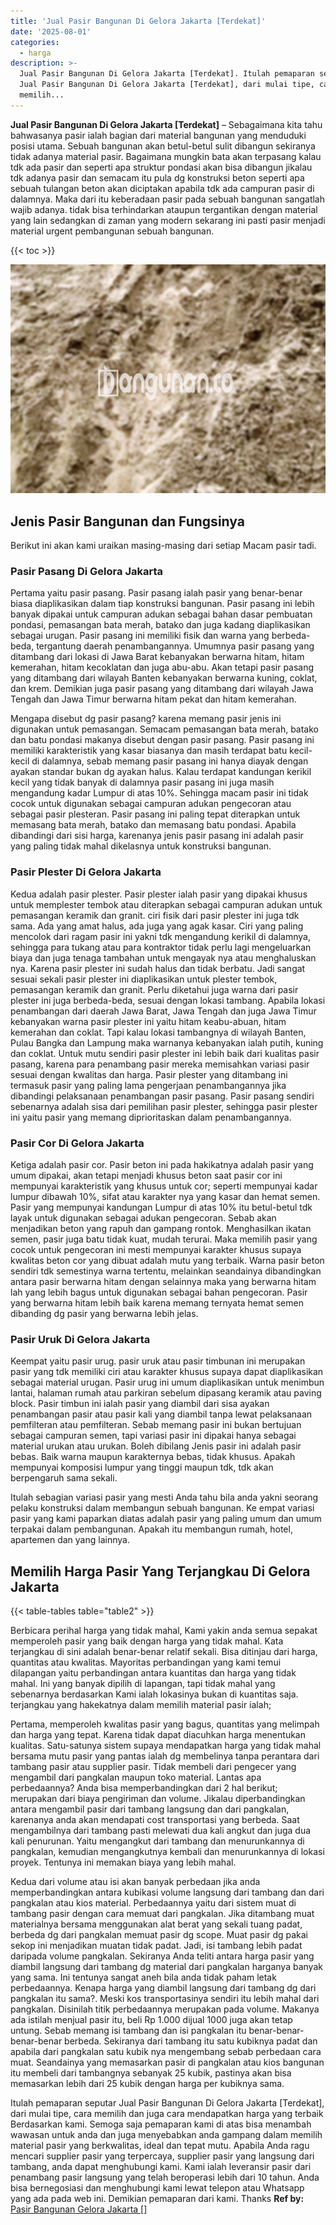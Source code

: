 ```yaml
---
title: 'Jual Pasir Bangunan Di Gelora Jakarta [Terdekat]'
date: '2025-08-01'
categories:
  - harga
description: >-
  Jual Pasir Bangunan Di Gelora Jakarta [Terdekat]. Itulah pemaparan seputar
  Jual Pasir Bangunan Di Gelora Jakarta [Terdekat], dari mulai tipe, cara
  memilih...
---
```


**Jual Pasir Bangunan Di Gelora Jakarta \[Terdekat\]** – Sebagaimana kita tahu bahwasanya pasir ialah bagian dari material bangunan yang menduduki posisi utama. Sebuah bangunan akan betul-betul sulit dibangun sekiranya tidak adanya material pasir. Bagaimana mungkin bata akan terpasang kalau tdk ada pasir dan seperti apa struktur pondasi akan bisa dibangun jikalau tdk adanya pasir dan semacam itu pula dg konstruksi beton seperti apa sebuah tulangan beton akan diciptakan apabila tdk ada campuran pasir di dalamnya. Maka dari itu keberadaan pasir pada sebuah bangunan sangatlah wajib adanya. tidak bisa terhindarkan ataupun tergantikan dengan material yang lain sedangkan di zaman yang modern sekarang ini pasti pasir menjadi material urgent pembangunan sebuah bangunan.

{{< toc >}}

![Jual Pasir Bangunan Di Gelora Jakarta [Terdekat]](/images/jual-pasir-bangunan-35.png)

## Jenis Pasir Bangunan dan Fungsinya

Berikut ini akan kami uraikan masing-masing dari setiap Macam pasir tadi.

### Pasir Pasang Di Gelora Jakarta

Pertama yaitu pasir pasang. Pasir pasang ialah pasir yang benar-benar biasa diaplikasikan dalam tiap konstruksi bangunan. Pasir pasang ini lebih banyak dipakai untuk campuran adukan sebagai bahan dasar pembuatan pondasi, pemasangan bata merah, batako dan juga kadang diaplikasikan sebagai urugan. Pasir pasang ini memiliki fisik dan warna yang berbeda-beda, tergantung daerah penambangannya. Umumnya pasir pasang yang ditambang dari lokasi di Jawa Barat kebanyakan berwarna hitam, hitam kemerahan, hitam kecoklatan dan juga abu-abu. Akan tetapi pasir pasang yang ditambang dari wilayah Banten kebanyakan berwarna kuning, coklat, dan krem. Demikian juga pasir pasang yang ditambang dari wilayah Jawa Tengah dan Jawa Timur berwarna hitam pekat dan hitam kemerahan.

Mengapa disebut dg pasir pasang? karena memang pasir jenis ini digunakan untuk pemasangan. Semacam pemasangan bata merah, batako dan batu pondasi makanya disebut dengan pasir pasang. Pasir pasang ini memiliki karakteristik yang kasar biasanya dan masih terdapat batu kecil-kecil di dalamnya, sebab memang pasir pasang ini hanya diayak dengan ayakan standar bukan dg ayakan halus. Kalau terdapat kandungan kerikil kecil yang tidak banyak di dalamnya pasir pasang ini juga masih mengandung kadar Lumpur di atas 10%. Sehingga macam pasir ini tidak cocok untuk digunakan sebagai campuran adukan pengecoran atau sebagai pasir plesteran. Pasir pasang ini paling tepat diterapkan untuk memasang bata merah, batako dan memasang batu pondasi. Apabila dibandingi dari sisi harga, karenanya jenis pasir pasang ini adalah pasir yang paling tidak mahal dikelasnya untuk konstruksi bangunan.

### Pasir Plester Di Gelora Jakarta

Kedua adalah pasir plester. Pasir plester ialah pasir yang dipakai khusus untuk memplester tembok atau diterapkan sebagai campuran adukan untuk pemasangan keramik dan granit. ciri fisik dari pasir plester ini juga tdk sama. Ada yang amat halus, ada juga yang agak kasar. Ciri yang paling mencolok dari ragam pasir ini yakni tdk mengandung kerikil di dalamnya, sehingga para tukang atau para kontraktor tidak perlu lagi mengeluarkan biaya dan juga tenaga tambahan untuk mengayak nya atau menghaluskan nya. Karena pasir plester ini sudah halus dan tidak berbatu. Jadi sangat sesuai sekali pasir plester ini diaplikasikan untuk plester tembok, pemasangan keramik dan granit. Perlu diketahui juga warna dari pasir plester ini juga berbeda-beda, sesuai dengan lokasi tambang. Apabila lokasi penambangan dari daerah Jawa Barat, Jawa Tengah dan juga Jawa Timur kebanyakan warna pasir plester ini yaitu hitam keabu-abuan, hitam kemerahan dan coklat. Tapi kalau lokasi tambangnya di wilayah Banten, Pulau Bangka dan Lampung maka warnanya kebanyakan ialah putih, kuning dan coklat. Untuk mutu sendiri pasir plester ini lebih baik dari kualitas pasir pasang, karena para penambang pasir mereka memisahkan variasi pasir sesuai dengan kwalitas dan harga. Pasir plester yang ditambang ini termasuk pasir yang paling lama pengerjaan penambangannya jika dibandingi pelaksanaan penambangan pasir pasang. Pasir pasang sendiri sebenarnya adalah sisa dari pemilihan pasir plester, sehingga pasir plester ini yaitu pasir yang memang diprioritaskan dalam penambangannya.

### Pasir Cor Di Gelora Jakarta

Ketiga adalah pasir cor. Pasir beton ini pada hakikatnya adalah pasir yang umum dipakai, akan tetapi menjadi khusus beton saat pasir cor ini mempunyai karakteristik yang khusus untuk cor; seperti mempunyai kadar lumpur dibawah 10%, sifat atau karakter nya yang kasar dan hemat semen. Pasir yang mempunyai kandungan Lumpur di atas 10% itu betul-betul tdk layak untuk digunakan sebagai adukan pengecoran. Sebab akan menjadikan beton yang rapuh dan gampang rontok. Menghasilkan ikatan semen, pasir juga batu tidak kuat, mudah terurai. Maka memilih pasir yang cocok untuk pengecoran ini mesti mempunyai karakter khusus supaya kwalitas beton cor yang dibuat adalah mutu yang terbaik. Warna pasir beton sendiri tdk semestinya warna tertentu, melainkan seandainya dibandingkan antara pasir berwarna hitam dengan selainnya maka yang berwarna hitam lah yang lebih bagus untuk digunakan sebagai bahan pengecoran. Pasir yang berwarna hitam lebih baik karena memang ternyata hemat semen dibanding dg pasir yang berwarna lebih jelas.

### Pasir Uruk Di Gelora Jakarta

Keempat yaitu pasir urug. pasir uruk atau pasir timbunan ini merupakan pasir yang tdk memiliki ciri atau karakter khusus supaya dapat diaplikasikan sebagai material urugan. Pasir urug ini umum diaplikasikan untuk menimbun lantai, halaman rumah atau parkiran sebelum dipasang keramik atau paving block. Pasir timbun ini ialah pasir yang diambil dari sisa ayakan penambangan pasir atau pasir kali yang diambil tanpa lewat pelaksanaan pemfilteran atau pemfilteran. Sebab memang pasir ini bukan bertujuan sebagai campuran semen, tapi variasi pasir ini dipakai hanya sebagai material urukan atau urukan. Boleh dibilang Jenis pasir ini adalah pasir bebas. Baik warna maupun karakternya bebas, tidak khusus. Apakah mempunyai komposisi lumpur yang tinggi maupun tdk, tdk akan berpengaruh sama sekali.

Itulah sebagian variasi pasir yang mesti Anda tahu bila anda yakni seorang pelaku konstruksi dalam membangun sebuah bangunan. Ke empat variasi pasir yang kami paparkan diatas adalah pasir yang paling umum dan umum terpakai dalam pembangunan. Apakah itu membangun rumah, hotel, apartemen dan yang lainnya.

## Memilih Harga Pasir Yang Terjangkau Di Gelora Jakarta

{{< table-tables table="table2" >}}

Berbicara perihal harga yang tidak mahal, Kami yakin anda semua sepakat memperoleh pasir yang baik dengan harga yang tidak mahal. Kata terjangkau di sini adalah benar-benar relatif sekali. Bisa ditinjau dari harga, quantitas atau kwalitas. Mayoritas perbandingan yang kami temui dilapangan yaitu perbandingan antara kuantitas dan harga yang tidak mahal. Ini yang banyak dipilih di lapangan, tapi tidak mahal yang sebenarnya berdasarkan Kami ialah lokasinya bukan di kuantitas saja. terjangkau yang hakekatnya dalam memilih material pasir ialah;

Pertama, memperoleh kwalitas pasir yang bagus, quantitas yang melimpah dan harga yang tepat. Karena tidak dapat diacuhkan harga menentukan kualitas. Satu-satunya sistem supaya mendapatkan harga yang tidak mahal bersama mutu pasir yang pantas ialah dg membelinya tanpa perantara dari tambang pasir atau supplier pasir. Tidak membeli dari pengecer yang mengambil dari pangkalan maupun toko material. Lantas apa perbedaannya? Anda bisa memperbandingkan dari 2 hal berikut; merupakan dari biaya pengiriman dan volume. Jikalau diperbandingkan antara mengambil pasir dari tambang langsung dan dari pangkalan, karenanya anda akan mendapati cost transportasi yang berbeda. Saat mengambilnya dari tambang pasti melewati dua kali angkut dan juga dua kali penurunan. Yaitu mengangkut dari tambang dan menurunkannya di pangkalan, kemudian mengangkutnya kembali dan menurunkannya di lokasi proyek. Tentunya ini memakan biaya yang lebih mahal.

Kedua dari volume atau isi akan banyak perbedaan jika anda memperbandingkan antara kubikasi volume langsung dari tambang dan dari pangkalan atau kios material. Perbedaannya yaitu dari sistem muat di tambang pasir dengan cara memuat dari pangkalan. Jika ditambang muat materialnya bersama menggunakan alat berat yang sekali tuang padat, berbeda dg dari pangkalan memuat pasir dg scope. Muat pasir dg pakai sekop ini menjadikan muatan tidak padat. Jadi, isi tambang lebih padat daripada volume pangkalan. Sekiranya Anda teliti antara harga pasir yang diambil langsung dari tambang dg material dari pangkalan harganya banyak yang sama. Ini tentunya sangat aneh bila anda tidak paham letak perbedaannya. Kenapa harga yang diambil langsung dari tambang dg dari pangkalan itu sama?. Meski kos transportasinya sendiri itu lebih mahal dari pangkalan. Disinilah titik perbedaannya merupakan pada volume. Makanya ada istilah menjual pasir itu, beli Rp 1.000 dijual 1000 juga akan tetap untung. Sebab memang isi tambang dan isi pangkalan itu benar-benar-benar-benar berbeda. Sekiranya dari tambang itu satu kubiknya padat dan apabila dari pangkalan satu kubik nya mengembang sebab perbedaan cara muat. Seandainya yang memasarkan pasir di pangkalan atau kios bangunan itu membeli dari tambangnya sebanyak 25 kubik, pastinya akan bisa memasarkan lebih dari 25 kubik dengan harga per kubiknya sama.

Itulah pemaparan seputar Jual Pasir Bangunan Di Gelora Jakarta \[Terdekat\], dari mulai tipe, cara memilih dan juga cara mendapatkan harga yang terbaik Berdasarkan kami. Semoga saja pemaparan kami di atas bisa menambah wawasan untuk anda dan juga menyebabkan anda gampang dalam memilih material pasir yang berkwalitas, ideal dan tepat mutu. Apabila Anda ragu mencari supplier pasir yang terpercaya, supplier pasir yang langsung dari tambang, anda dapat menghubungi kami. Kami ialah leveransir pasir dari penambang pasir langsung yang telah beroperasi lebih dari 10 tahun. Anda bisa bernegosiasi dan menghubungi kami lewat telepon atau Whatsapp yang ada pada web ini. Demikian pemaparan dari kami. Thanks
**Ref by:** [Pasir Bangunan Gelora Jakarta []](https://id.wikipedia.org/wiki/Pasir)
